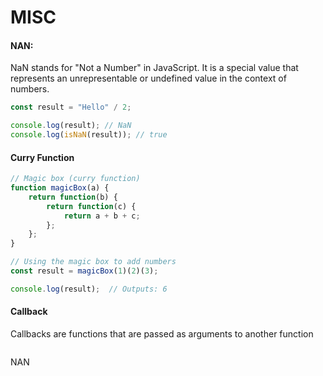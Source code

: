 # MISC



#### NAN:
NaN stands for "Not a Number" in JavaScript. It is a special value that represents an unrepresentable or undefined value in the context of numbers.
```javascript
const result = "Hello" / 2;

console.log(result); // NaN
console.log(isNaN(result)); // true
```

#### Curry Function
```javascript
// Magic box (curry function)
function magicBox(a) {
    return function(b) {
        return function(c) {
            return a + b + c;
        };
    };
}

// Using the magic box to add numbers
const result = magicBox(1)(2)(3);

console.log(result);  // Outputs: 6
```
#### Callback
 Callbacks are functions that are passed as arguments to another function 
```javascript
```
NAN
```javascript
```
